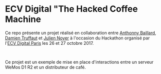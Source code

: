 # ECV Digital "The Hacked Coffee Machine
Ce repo présente un projet réalisé en collaboration entre [Anthonny Baillard](https://www.linkedin.com/in/anthonybaillard/), [Damien Truffaut](https://www.linkedin.com/in/damient75/) et [Julien Noyer](https://www.linkedin.com/in/julien-noyer-21219b28/) à l'occasion du Hackathon organisé par l'[ECV Digital Paris](http://www.ecvdigital.fr/) les 26 et 27 octobre 2017.

<br>

Ce projet est un exemple de mise en place d'interactions entre un serveur WeMos D1 R2 et un distributeur de café.